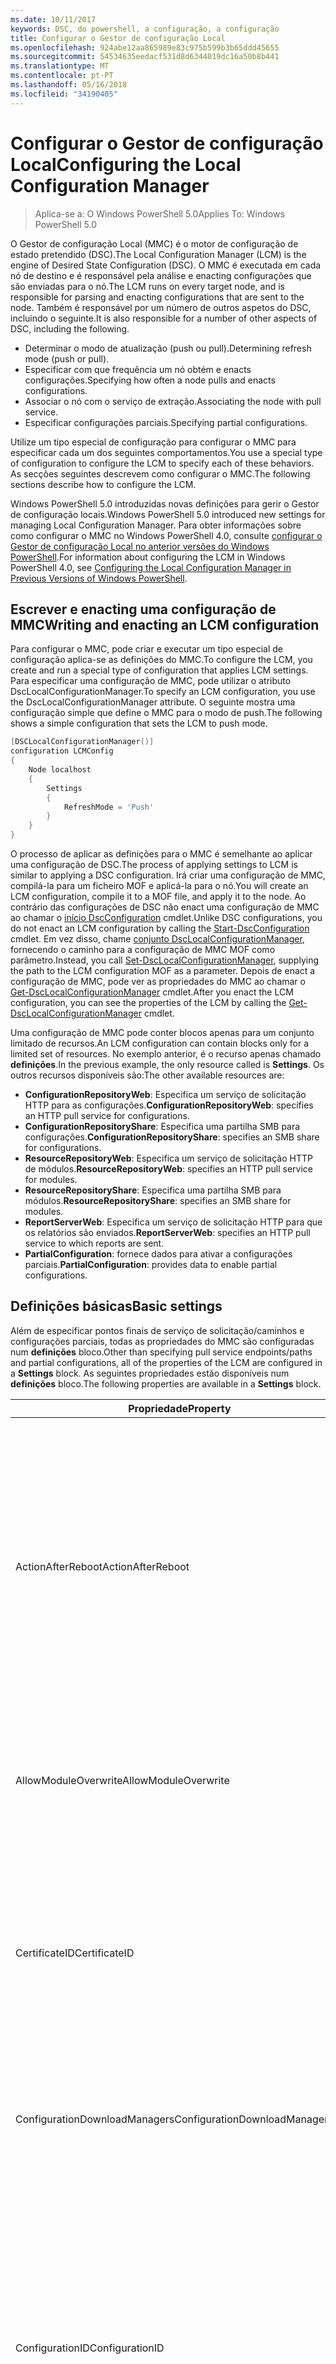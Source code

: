 ```yaml
---
ms.date: 10/11/2017
keywords: DSC, do powershell, a configuração, a configuração
title: Configurar o Gestor de configuração Local
ms.openlocfilehash: 924abe12aa865989e83c975b599b3b65ddd45655
ms.sourcegitcommit: 54534635eedacf531d8d6344019dc16a50b8b441
ms.translationtype: MT
ms.contentlocale: pt-PT
ms.lasthandoff: 05/16/2018
ms.locfileid: "34190405"
---
```

# <a name="configuring-the-local-configuration-manager"></a><span data-ttu-id="8af05-103">Configurar o Gestor de configuração Local</span><span class="sxs-lookup"><span data-stu-id="8af05-103">Configuring the Local Configuration Manager</span></span>

> <span data-ttu-id="8af05-104">Aplica-se a: O Windows PowerShell 5.0</span><span class="sxs-lookup"><span data-stu-id="8af05-104">Applies To: Windows PowerShell 5.0</span></span>

<span data-ttu-id="8af05-105">O Gestor de configuração Local (MMC) é o motor de configuração de estado pretendido (DSC).</span><span class="sxs-lookup"><span data-stu-id="8af05-105">The Local Configuration Manager (LCM) is the engine of Desired State Configuration (DSC).</span></span>
<span data-ttu-id="8af05-106">O MMC é executada em cada nó de destino e é responsável pela análise e enacting configurações que são enviadas para o nó.</span><span class="sxs-lookup"><span data-stu-id="8af05-106">The LCM runs on every target node, and is responsible for parsing and enacting configurations that are sent to the node.</span></span>
<span data-ttu-id="8af05-107">Também é responsável por um número de outros aspetos do DSC, incluindo o seguinte.</span><span class="sxs-lookup"><span data-stu-id="8af05-107">It is also responsible for a number of other aspects of DSC, including the following.</span></span>

- <span data-ttu-id="8af05-108">Determinar o modo de atualização (push ou pull).</span><span class="sxs-lookup"><span data-stu-id="8af05-108">Determining refresh mode (push or pull).</span></span>
- <span data-ttu-id="8af05-109">Especificar com que frequência um nó obtém e enacts configurações.</span><span class="sxs-lookup"><span data-stu-id="8af05-109">Specifying how often a node pulls and enacts configurations.</span></span>
- <span data-ttu-id="8af05-110">Associar o nó com o serviço de extração.</span><span class="sxs-lookup"><span data-stu-id="8af05-110">Associating the node with pull service.</span></span>
- <span data-ttu-id="8af05-111">Especificar configurações parciais.</span><span class="sxs-lookup"><span data-stu-id="8af05-111">Specifying partial configurations.</span></span>

<span data-ttu-id="8af05-112">Utilize um tipo especial de configuração para configurar o MMC para especificar cada um dos seguintes comportamentos.</span><span class="sxs-lookup"><span data-stu-id="8af05-112">You use a special type of configuration to configure the LCM to specify each of these behaviors.</span></span>
<span data-ttu-id="8af05-113">As secções seguintes descrevem como configurar o MMC.</span><span class="sxs-lookup"><span data-stu-id="8af05-113">The following sections describe how to configure the LCM.</span></span>

<span data-ttu-id="8af05-114">Windows PowerShell 5.0 introduzidas novas definições para gerir o Gestor de configuração locais.</span><span class="sxs-lookup"><span data-stu-id="8af05-114">Windows PowerShell 5.0 introduced new settings for managing Local Configuration Manager.</span></span>
<span data-ttu-id="8af05-115">Para obter informações sobre como configurar o MMC no Windows PowerShell 4.0, consulte [configurar o Gestor de configuração Local no anterior versões do Windows PowerShell](metaconfig4.md).</span><span class="sxs-lookup"><span data-stu-id="8af05-115">For information about configuring the LCM in Windows PowerShell 4.0, see [Configuring the Local Configuration Manager in Previous Versions of Windows PowerShell](metaconfig4.md).</span></span>

## <a name="writing-and-enacting-an-lcm-configuration"></a><span data-ttu-id="8af05-116">Escrever e enacting uma configuração de MMC</span><span class="sxs-lookup"><span data-stu-id="8af05-116">Writing and enacting an LCM configuration</span></span>

<span data-ttu-id="8af05-117">Para configurar o MMC, pode criar e executar um tipo especial de configuração aplica-se as definições do MMC.</span><span class="sxs-lookup"><span data-stu-id="8af05-117">To configure the LCM, you create and run a special type of configuration that applies LCM settings.</span></span>
<span data-ttu-id="8af05-118">Para especificar uma configuração de MMC, pode utilizar o atributo DscLocalConfigurationManager.</span><span class="sxs-lookup"><span data-stu-id="8af05-118">To specify an LCM configuration, you use the DscLocalConfigurationManager attribute.</span></span>
<span data-ttu-id="8af05-119">O seguinte mostra uma configuração simple que define o MMC para o modo de push.</span><span class="sxs-lookup"><span data-stu-id="8af05-119">The following shows a simple configuration that sets the LCM to push mode.</span></span>

```powershell
[DSCLocalConfigurationManager()]
configuration LCMConfig
{
    Node localhost
    {
        Settings
        {
            RefreshMode = 'Push'
        }
    }
}
```

<span data-ttu-id="8af05-120">O processo de aplicar as definições para o MMC é semelhante ao aplicar uma configuração de DSC.</span><span class="sxs-lookup"><span data-stu-id="8af05-120">The process of applying settings to LCM is similar to applying a DSC configuration.</span></span>
<span data-ttu-id="8af05-121">Irá criar uma configuração de MMC, compilá-la para um ficheiro MOF e aplicá-la para o nó.</span><span class="sxs-lookup"><span data-stu-id="8af05-121">You will create an LCM configuration, compile it to a MOF file, and apply it to the node.</span></span>
<span data-ttu-id="8af05-122">Ao contrário das configurações de DSC não enact uma configuração de MMC ao chamar o [início DscConfiguration](https://technet.microsoft.com/en-us/library/dn521623.aspx) cmdlet.</span><span class="sxs-lookup"><span data-stu-id="8af05-122">Unlike DSC configurations, you do not enact an LCM configuration by calling the [Start-DscConfiguration](https://technet.microsoft.com/en-us/library/dn521623.aspx) cmdlet.</span></span>
<span data-ttu-id="8af05-123">Em vez disso, chame [conjunto DscLocalConfigurationManager](https://technet.microsoft.com/en-us/library/dn521621.aspx), fornecendo o caminho para a configuração de MMC MOF como parâmetro.</span><span class="sxs-lookup"><span data-stu-id="8af05-123">Instead, you call [Set-DscLocalConfigurationManager](https://technet.microsoft.com/en-us/library/dn521621.aspx), supplying the path to the LCM configuration MOF as a parameter.</span></span>
<span data-ttu-id="8af05-124">Depois de enact a configuração de MMC, pode ver as propriedades do MMC ao chamar o [Get-DscLocalConfigurationManager](https://technet.microsoft.com/en-us/library/dn407378.aspx) cmdlet.</span><span class="sxs-lookup"><span data-stu-id="8af05-124">After you enact the LCM configuration, you can see the properties of the LCM by calling the [Get-DscLocalConfigurationManager](https://technet.microsoft.com/en-us/library/dn407378.aspx) cmdlet.</span></span>

<span data-ttu-id="8af05-125">Uma configuração de MMC pode conter blocos apenas para um conjunto limitado de recursos.</span><span class="sxs-lookup"><span data-stu-id="8af05-125">An LCM configuration can contain blocks only for a limited set of resources.</span></span>
<span data-ttu-id="8af05-126">No exemplo anterior, é o recurso apenas chamado **definições**.</span><span class="sxs-lookup"><span data-stu-id="8af05-126">In the previous example, the only resource called is **Settings**.</span></span>
<span data-ttu-id="8af05-127">Os outros recursos disponíveis são:</span><span class="sxs-lookup"><span data-stu-id="8af05-127">The other available resources are:</span></span>

* <span data-ttu-id="8af05-128">**ConfigurationRepositoryWeb**: Especifica um serviço de solicitação HTTP para as configurações.</span><span class="sxs-lookup"><span data-stu-id="8af05-128">**ConfigurationRepositoryWeb**: specifies an HTTP pull service for configurations.</span></span>
* <span data-ttu-id="8af05-129">**ConfigurationRepositoryShare**: Especifica uma partilha SMB para configurações.</span><span class="sxs-lookup"><span data-stu-id="8af05-129">**ConfigurationRepositoryShare**: specifies an SMB share for configurations.</span></span>
* <span data-ttu-id="8af05-130">**ResourceRepositoryWeb**: Especifica um serviço de solicitação HTTP de módulos.</span><span class="sxs-lookup"><span data-stu-id="8af05-130">**ResourceRepositoryWeb**: specifies an HTTP pull service for modules.</span></span>
* <span data-ttu-id="8af05-131">**ResourceRepositoryShare**: Especifica uma partilha SMB para módulos.</span><span class="sxs-lookup"><span data-stu-id="8af05-131">**ResourceRepositoryShare**: specifies an SMB share for modules.</span></span>
* <span data-ttu-id="8af05-132">**ReportServerWeb**: Especifica um serviço de solicitação HTTP para que os relatórios são enviados.</span><span class="sxs-lookup"><span data-stu-id="8af05-132">**ReportServerWeb**: specifies an HTTP pull service to which reports are sent.</span></span>
* <span data-ttu-id="8af05-133">**PartialConfiguration**: fornece dados para ativar a configurações parciais.</span><span class="sxs-lookup"><span data-stu-id="8af05-133">**PartialConfiguration**: provides data to enable partial configurations.</span></span>

## <a name="basic-settings"></a><span data-ttu-id="8af05-134">Definições básicas</span><span class="sxs-lookup"><span data-stu-id="8af05-134">Basic settings</span></span>

<span data-ttu-id="8af05-135">Além de especificar pontos finais de serviço de solicitação/caminhos e configurações parciais, todas as propriedades do MMC são configuradas num **definições** bloco.</span><span class="sxs-lookup"><span data-stu-id="8af05-135">Other than specifying pull service endpoints/paths and partial configurations, all of the properties of the LCM are configured in a **Settings** block.</span></span>
<span data-ttu-id="8af05-136">As seguintes propriedades estão disponíveis num **definições** bloco.</span><span class="sxs-lookup"><span data-stu-id="8af05-136">The following properties are available in a **Settings** block.</span></span>

|  <span data-ttu-id="8af05-137">Propriedade</span><span class="sxs-lookup"><span data-stu-id="8af05-137">Property</span></span>  |  <span data-ttu-id="8af05-138">Tipo</span><span class="sxs-lookup"><span data-stu-id="8af05-138">Type</span></span>  |  <span data-ttu-id="8af05-139">Descrição</span><span class="sxs-lookup"><span data-stu-id="8af05-139">Description</span></span>   |
|----------- |------- |--------------- |
| <span data-ttu-id="8af05-140">ActionAfterReboot</span><span class="sxs-lookup"><span data-stu-id="8af05-140">ActionAfterReboot</span></span>| <span data-ttu-id="8af05-141">cadeia</span><span class="sxs-lookup"><span data-stu-id="8af05-141">string</span></span>| <span data-ttu-id="8af05-142">Especifica o que acontece após um reinício durante a aplicação de uma configuração.</span><span class="sxs-lookup"><span data-stu-id="8af05-142">Specifies what happens after a reboot during the application of a configuration.</span></span> <span data-ttu-id="8af05-143">Os valores possíveis são __"ContinueConfiguration"__ e __"StopConfiguration"__.</span><span class="sxs-lookup"><span data-stu-id="8af05-143">The possible values are __"ContinueConfiguration"__ and __"StopConfiguration"__.</span></span> <ul><li> <span data-ttu-id="8af05-144">__ContinueConfiguration__: continuar a aplicar a configuração atual após o reinício do computador.</span><span class="sxs-lookup"><span data-stu-id="8af05-144">__ContinueConfiguration__: Continue applying the current configuration after machine reboot.</span></span> <span data-ttu-id="8af05-145">Este é o valor predefinido</span><span class="sxs-lookup"><span data-stu-id="8af05-145">This is the default value</span></span></li><li><span data-ttu-id="8af05-146">__StopConfiguration__: parar a configuração atual após o reinício do computador.</span><span class="sxs-lookup"><span data-stu-id="8af05-146">__StopConfiguration__: Stop the current configuration after machine reboot.</span></span></li></ul>|
| <span data-ttu-id="8af05-147">AllowModuleOverwrite</span><span class="sxs-lookup"><span data-stu-id="8af05-147">AllowModuleOverwrite</span></span>| <span data-ttu-id="8af05-148">bool</span><span class="sxs-lookup"><span data-stu-id="8af05-148">bool</span></span>| <span data-ttu-id="8af05-149">__$TRUE__ se as novas configurações transferidas a partir do serviço de extração estão autorizadas a substituir as antigas no nó de destino.</span><span class="sxs-lookup"><span data-stu-id="8af05-149">__$TRUE__ if new configurations downloaded from the pull service are allowed to overwrite the old ones on the target node.</span></span> <span data-ttu-id="8af05-150">Caso contrário, $FALSE.</span><span class="sxs-lookup"><span data-stu-id="8af05-150">Otherwise, $FALSE.</span></span>|
| <span data-ttu-id="8af05-151">CertificateID</span><span class="sxs-lookup"><span data-stu-id="8af05-151">CertificateID</span></span>| <span data-ttu-id="8af05-152">cadeia</span><span class="sxs-lookup"><span data-stu-id="8af05-152">string</span></span>| <span data-ttu-id="8af05-153">O thumbprint de um certificado utilizado para proteger as credenciais transmitidas numa configuração.</span><span class="sxs-lookup"><span data-stu-id="8af05-153">The thumbprint of a certificate used to secure credentials passed in a configuration.</span></span> <span data-ttu-id="8af05-154">Para obter mais informações consulte [pretende proteger credenciais na configuração de estado pretendido do Windows PowerShell](http://blogs.msdn.com/b/powershell/archive/2014/01/31/want-to-secure-credentials-in-windows-powershell-desired-state-configuration.aspx)?.</span><span class="sxs-lookup"><span data-stu-id="8af05-154">For more information see [Want to secure credentials in Windows PowerShell Desired State Configuration](http://blogs.msdn.com/b/powershell/archive/2014/01/31/want-to-secure-credentials-in-windows-powershell-desired-state-configuration.aspx)?.</span></span> <br> <span data-ttu-id="8af05-155">__Nota:__ é gerida automaticamente se utilizar o serviço de solicitação do Automation DSC do Azure.</span><span class="sxs-lookup"><span data-stu-id="8af05-155">__Note:__ this is managed automatically if using Azure Automation DSC pull service.</span></span>|
| <span data-ttu-id="8af05-156">ConfigurationDownloadManagers</span><span class="sxs-lookup"><span data-stu-id="8af05-156">ConfigurationDownloadManagers</span></span>| <span data-ttu-id="8af05-157">CimInstance []</span><span class="sxs-lookup"><span data-stu-id="8af05-157">CimInstance[]</span></span>| <span data-ttu-id="8af05-158">Obsoleto.</span><span class="sxs-lookup"><span data-stu-id="8af05-158">Obsolete.</span></span> <span data-ttu-id="8af05-159">Utilize __ConfigurationRepositoryWeb__ e __ConfigurationRepositoryShare__ pontos finais de serviço de blocos para definir a solicitação de configuração.</span><span class="sxs-lookup"><span data-stu-id="8af05-159">Use __ConfigurationRepositoryWeb__ and __ConfigurationRepositoryShare__ blocks to define configuration pull service endpoints.</span></span>|
| <span data-ttu-id="8af05-160">ConfigurationID</span><span class="sxs-lookup"><span data-stu-id="8af05-160">ConfigurationID</span></span>| <span data-ttu-id="8af05-161">cadeia</span><span class="sxs-lookup"><span data-stu-id="8af05-161">string</span></span>| <span data-ttu-id="8af05-162">Para efeitos de compatibilidade com mais antiga solicitação serviço versões.</span><span class="sxs-lookup"><span data-stu-id="8af05-162">For backwards compatibility with older pull service versions.</span></span> <span data-ttu-id="8af05-163">Um GUID que identifica o ficheiro de configuração a obter a partir de um serviço de extração.</span><span class="sxs-lookup"><span data-stu-id="8af05-163">A GUID that identifies the configuration file to get from a pull service.</span></span> <span data-ttu-id="8af05-164">O nó irá solicitar configurações do serviço de solicitação, se o nome da configuração MOF denominado ConfigurationID.mof.</span><span class="sxs-lookup"><span data-stu-id="8af05-164">The node will pull configurations on the pull service if the name of the configuration MOF is named ConfigurationID.mof.</span></span><br> <span data-ttu-id="8af05-165">__Nota:__ se definir esta propriedade, registar o nó de um serviço de solicitação utilizando __RegistrationKey__ não funciona.</span><span class="sxs-lookup"><span data-stu-id="8af05-165">__Note:__ If you set this property, registering the node with a pull service by using __RegistrationKey__ does not work.</span></span> <span data-ttu-id="8af05-166">Para obter mais informações, consulte [configurar um cliente de extração com nomes de configuração](pullClientConfigNames.md).</span><span class="sxs-lookup"><span data-stu-id="8af05-166">For more information, see [Setting up a pull client with configuration names](pullClientConfigNames.md).</span></span>|
| <span data-ttu-id="8af05-167">ConfigurationMode</span><span class="sxs-lookup"><span data-stu-id="8af05-167">ConfigurationMode</span></span>| <span data-ttu-id="8af05-168">cadeia</span><span class="sxs-lookup"><span data-stu-id="8af05-168">string</span></span> | <span data-ttu-id="8af05-169">Especifica a forma como o MMC, na verdade, aplica-se a configuração para os nós de destino.</span><span class="sxs-lookup"><span data-stu-id="8af05-169">Specifies how the LCM actually applies the configuration to the target nodes.</span></span> <span data-ttu-id="8af05-170">Os valores possíveis são __"ApplyOnly"__,__"ApplyAndMonitor"__, e __"ApplyAndAutoCorrect"__.</span><span class="sxs-lookup"><span data-stu-id="8af05-170">Possible values are __"ApplyOnly"__,__"ApplyAndMonitor"__, and __"ApplyAndAutoCorrect"__.</span></span> <ul><li><span data-ttu-id="8af05-171">__ApplyOnly__: aplica-se a configuração de DSC e faz nada adicional a menos que é feito o Push de uma nova configuração para o nó de destino ou quando uma nova configuração é retirada de um serviço.</span><span class="sxs-lookup"><span data-stu-id="8af05-171">__ApplyOnly__: DSC applies the configuration and does nothing further unless a new configuration is pushed to the target node or when a new configuration is pulled from a service.</span></span> <span data-ttu-id="8af05-172">Após a aplicação inicial de uma nova configuração, DSC não verificar que se desviam de um estado anteriormente configurado.</span><span class="sxs-lookup"><span data-stu-id="8af05-172">After initial application of a new configuration, DSC does not check for drift from a previously configured state.</span></span> <span data-ttu-id="8af05-173">Tenha em atenção que o DSC tentará aplicar a configuração até ter êxito antes de __ApplyOnly__ entra em vigor.</span><span class="sxs-lookup"><span data-stu-id="8af05-173">Note that DSC will attempt to apply the configuration until it is successful before __ApplyOnly__ takes effect.</span></span> </li><li> <span data-ttu-id="8af05-174">__ApplyAndMonitor__: Este é o valor predefinido.</span><span class="sxs-lookup"><span data-stu-id="8af05-174">__ApplyAndMonitor__: This is the default value.</span></span> <span data-ttu-id="8af05-175">O MMC aplica-se as configurações de novo.</span><span class="sxs-lookup"><span data-stu-id="8af05-175">The LCM applies any new configurations.</span></span> <span data-ttu-id="8af05-176">Após a aplicação inicial de uma nova configuração, se o nó de destino drifts do estado pretendido, DSC relatórios discrepância nos registos.</span><span class="sxs-lookup"><span data-stu-id="8af05-176">After initial application of a new configuration, if the target node drifts from the desired state, DSC reports the discrepancy in logs.</span></span> <span data-ttu-id="8af05-177">Tenha em atenção que o DSC tentará aplicar a configuração até ter êxito antes de __ApplyAndMonitor__ entra em vigor.</span><span class="sxs-lookup"><span data-stu-id="8af05-177">Note that DSC will attempt to apply the configuration until it is successful before __ApplyAndMonitor__ takes effect.</span></span></li><li><span data-ttu-id="8af05-178">__ApplyAndAutoCorrect__: DSC aplica-se as configurações de novo.</span><span class="sxs-lookup"><span data-stu-id="8af05-178">__ApplyAndAutoCorrect__: DSC applies any new configurations.</span></span> <span data-ttu-id="8af05-179">Após a aplicação inicial de uma nova configuração, se o nó de destino drifts do estado pretendido, DSC relatórios discrepância nos registos e, em seguida, volte aplica-se a configuração atual.</span><span class="sxs-lookup"><span data-stu-id="8af05-179">After initial application of a new configuration, if the target node drifts from the desired state, DSC reports the discrepancy in logs, and then re-applies the current configuration.</span></span></li></ul>|
| <span data-ttu-id="8af05-180">ConfigurationModeFrequencyMins</span><span class="sxs-lookup"><span data-stu-id="8af05-180">ConfigurationModeFrequencyMins</span></span>| <span data-ttu-id="8af05-181">UInt32</span><span class="sxs-lookup"><span data-stu-id="8af05-181">UInt32</span></span>| <span data-ttu-id="8af05-182">Frequência, em minutos, a configuração atual é marcada e aplicada.</span><span class="sxs-lookup"><span data-stu-id="8af05-182">How often, in minutes, the current configuration is checked and applied.</span></span> <span data-ttu-id="8af05-183">Esta propriedade é ignorada se a propriedade ConfigurationMode estiver definida como ApplyOnly.</span><span class="sxs-lookup"><span data-stu-id="8af05-183">This property is ignored if the ConfigurationMode property is set to ApplyOnly.</span></span> <span data-ttu-id="8af05-184">O valor predefinido é 15.</span><span class="sxs-lookup"><span data-stu-id="8af05-184">The default value is 15.</span></span>|
| <span data-ttu-id="8af05-185">DebugMode</span><span class="sxs-lookup"><span data-stu-id="8af05-185">DebugMode</span></span>| <span data-ttu-id="8af05-186">cadeia</span><span class="sxs-lookup"><span data-stu-id="8af05-186">string</span></span>| <span data-ttu-id="8af05-187">Os valores possíveis são __nenhum__, __ForceModuleImport__, e __todos os__.</span><span class="sxs-lookup"><span data-stu-id="8af05-187">Possible values are __None__, __ForceModuleImport__, and __All__.</span></span> <ul><li><span data-ttu-id="8af05-188">Definido como __nenhum__ a utilização de recursos em cache.</span><span class="sxs-lookup"><span data-stu-id="8af05-188">Set to __None__ to use cached resources.</span></span> <span data-ttu-id="8af05-189">Esta é a predefinição e deve ser utilizada em cenários de produção.</span><span class="sxs-lookup"><span data-stu-id="8af05-189">This is the default and should be used in production scenarios.</span></span></li><li><span data-ttu-id="8af05-190">A definição para __ForceModuleImport__, faz com que o MMC para recarregar quaisquer módulos de recursos de DSC, mesmo que tenham sido previamente carregadas e colocadas em cache.</span><span class="sxs-lookup"><span data-stu-id="8af05-190">Setting to __ForceModuleImport__, causes the LCM to reload any DSC resource modules, even if they have been previously loaded and cached.</span></span> <span data-ttu-id="8af05-191">Este problema afeta o desempenho das operações de DSC como cada módulo é recarregado em utilização.</span><span class="sxs-lookup"><span data-stu-id="8af05-191">This impacts the performance of DSC operations as each module is reloaded on use.</span></span> <span data-ttu-id="8af05-192">Normalmente, utilizaria este valor durante a depuração de um recurso</span><span class="sxs-lookup"><span data-stu-id="8af05-192">Typically you would use this value while debugging a resource</span></span></li><li><span data-ttu-id="8af05-193">Nesta versão, __todos os__ é a mesma __ForceModuleImport__</span><span class="sxs-lookup"><span data-stu-id="8af05-193">In this release, __All__ is same as __ForceModuleImport__</span></span></li></ul> |
| <span data-ttu-id="8af05-194">RebootNodeIfNeeded</span><span class="sxs-lookup"><span data-stu-id="8af05-194">RebootNodeIfNeeded</span></span>| <span data-ttu-id="8af05-195">bool</span><span class="sxs-lookup"><span data-stu-id="8af05-195">bool</span></span>| <span data-ttu-id="8af05-196">Defina esta opção para __$true__ para reiniciar automaticamente o nó após a uma configuração que necessita de reiniciar o computador é aplicado.</span><span class="sxs-lookup"><span data-stu-id="8af05-196">Set this to __$true__ to automatically reboot the node after a configuration that requires reboot is applied.</span></span> <span data-ttu-id="8af05-197">Caso contrário, terá de reiniciar o nó para qualquer configuração que obriga manualmente.</span><span class="sxs-lookup"><span data-stu-id="8af05-197">Otherwise, you will have to manually reboot the node for any configuration that requires it.</span></span> <span data-ttu-id="8af05-198">O valor predefinido é __$false__.</span><span class="sxs-lookup"><span data-stu-id="8af05-198">The default value is __$false__.</span></span> <span data-ttu-id="8af05-199">Para utilizar esta definição quando uma condição de reinício é enacted por algo diferente de DSC (por exemplo, o Windows Installer), combinar esta definição com a [xPendingReboot](https://github.com/powershell/xpendingreboot) módulo.</span><span class="sxs-lookup"><span data-stu-id="8af05-199">To use this setting when a reboot condition is enacted by something other than DSC (such as Windows Installer), combine this setting with the [xPendingReboot](https://github.com/powershell/xpendingreboot) module.</span></span>|
| <span data-ttu-id="8af05-200">RefreshMode</span><span class="sxs-lookup"><span data-stu-id="8af05-200">RefreshMode</span></span>| <span data-ttu-id="8af05-201">cadeia</span><span class="sxs-lookup"><span data-stu-id="8af05-201">string</span></span>| <span data-ttu-id="8af05-202">Especifica a forma como o MMC obtém configurações.</span><span class="sxs-lookup"><span data-stu-id="8af05-202">Specifies how the LCM gets configurations.</span></span> <span data-ttu-id="8af05-203">Os valores possíveis são __"Desativado"__, __"Push"__, e __"Solicitar"__.</span><span class="sxs-lookup"><span data-stu-id="8af05-203">The possible values are __"Disabled"__, __"Push"__, and __"Pull"__.</span></span> <ul><li><span data-ttu-id="8af05-204">__Desativado__: configurações de DSC estão desativadas para este nó.</span><span class="sxs-lookup"><span data-stu-id="8af05-204">__Disabled__: DSC configurations are disabled for this node.</span></span></li><li> <span data-ttu-id="8af05-205">__Push__: configurações são iniciadas ao chamar o [início DscConfiguration](https://technet.microsoft.com/en-us/library/dn521623.aspx) cmdlet.</span><span class="sxs-lookup"><span data-stu-id="8af05-205">__Push__: Configurations are initiated by calling the [Start-DscConfiguration](https://technet.microsoft.com/en-us/library/dn521623.aspx) cmdlet.</span></span> <span data-ttu-id="8af05-206">A configuração é imediatamente aplicada ao nó.</span><span class="sxs-lookup"><span data-stu-id="8af05-206">The configuration is applied immediately to the node.</span></span> <span data-ttu-id="8af05-207">Este é o valor predefinido.</span><span class="sxs-lookup"><span data-stu-id="8af05-207">This is the default value.</span></span></li><li><span data-ttu-id="8af05-208">__Solicitação:__ o nó estiver configurado para verificar regularmente para configurações de um serviço de extração ou caminho SMB.</span><span class="sxs-lookup"><span data-stu-id="8af05-208">__Pull:__ The node is configured to regularly check for configurations from a pull service or SMB path.</span></span> <span data-ttu-id="8af05-209">Se esta propriedade estiver definida como __solicitar__, tem de especificar um HTTP (serviço) ou o caminho SMB (partilha) num __ConfigurationRepositoryWeb__ ou __ConfigurationRepositoryShare__ bloco.</span><span class="sxs-lookup"><span data-stu-id="8af05-209">If this property is set to __Pull__, you must specify an HTTP (service) or SMB (share) path in a __ConfigurationRepositoryWeb__ or __ConfigurationRepositoryShare__ block.</span></span></li></ul>|
| <span data-ttu-id="8af05-210">RefreshFrequencyMins</span><span class="sxs-lookup"><span data-stu-id="8af05-210">RefreshFrequencyMins</span></span>| <span data-ttu-id="8af05-211">UInt32</span><span class="sxs-lookup"><span data-stu-id="8af05-211">Uint32</span></span>| <span data-ttu-id="8af05-212">O intervalo de tempo, em minutos, no qual o MMC verifica um serviço de extração para obter configurações atualizadas.</span><span class="sxs-lookup"><span data-stu-id="8af05-212">The time interval, in minutes, at which the LCM checks a pull service to get updated configurations.</span></span> <span data-ttu-id="8af05-213">Este valor é ignorado se a MMC não está configurado no modo de extração.</span><span class="sxs-lookup"><span data-stu-id="8af05-213">This value is ignored if the LCM is not configured in pull mode.</span></span> <span data-ttu-id="8af05-214">O valor predefinido é 30.</span><span class="sxs-lookup"><span data-stu-id="8af05-214">The default value is 30.</span></span>|
| <span data-ttu-id="8af05-215">ReportManagers</span><span class="sxs-lookup"><span data-stu-id="8af05-215">ReportManagers</span></span>| <span data-ttu-id="8af05-216">CimInstance []</span><span class="sxs-lookup"><span data-stu-id="8af05-216">CimInstance[]</span></span>| <span data-ttu-id="8af05-217">Obsoleto.</span><span class="sxs-lookup"><span data-stu-id="8af05-217">Obsolete.</span></span> <span data-ttu-id="8af05-218">Utilize __ReportServerWeb__ blocos para definir um ponto final para enviar dados de relatórios para um serviço de extração.</span><span class="sxs-lookup"><span data-stu-id="8af05-218">Use __ReportServerWeb__ blocks to define an endpoint to send reporting data to a pull service.</span></span>|
| <span data-ttu-id="8af05-219">ResourceModuleManagers</span><span class="sxs-lookup"><span data-stu-id="8af05-219">ResourceModuleManagers</span></span>| <span data-ttu-id="8af05-220">CimInstance []</span><span class="sxs-lookup"><span data-stu-id="8af05-220">CimInstance[]</span></span>| <span data-ttu-id="8af05-221">Obsoleto.</span><span class="sxs-lookup"><span data-stu-id="8af05-221">Obsolete.</span></span> <span data-ttu-id="8af05-222">Utilize __ResourceRepositoryWeb__ e __ResourceRepositoryShare__ blocos para definir a solicitação de serviço pontos finais de HTTP ou caminhos SMB, respetivamente.</span><span class="sxs-lookup"><span data-stu-id="8af05-222">Use __ResourceRepositoryWeb__ and __ResourceRepositoryShare__ blocks to define pull service HTTP endpoints or SMB paths, respectively.</span></span>|
| <span data-ttu-id="8af05-223">PartialConfigurations</span><span class="sxs-lookup"><span data-stu-id="8af05-223">PartialConfigurations</span></span>| <span data-ttu-id="8af05-224">CimInstance</span><span class="sxs-lookup"><span data-stu-id="8af05-224">CimInstance</span></span>| <span data-ttu-id="8af05-225">Não implementado.</span><span class="sxs-lookup"><span data-stu-id="8af05-225">Not implemented.</span></span> <span data-ttu-id="8af05-226">Não utilizar.</span><span class="sxs-lookup"><span data-stu-id="8af05-226">Do not use.</span></span>|
| <span data-ttu-id="8af05-227">StatusRetentionTimeInDays</span><span class="sxs-lookup"><span data-stu-id="8af05-227">StatusRetentionTimeInDays</span></span> | <span data-ttu-id="8af05-228">UInt32</span><span class="sxs-lookup"><span data-stu-id="8af05-228">UInt32</span></span>| <span data-ttu-id="8af05-229">O número de dias que o MMC mantém o estado da configuração atual.</span><span class="sxs-lookup"><span data-stu-id="8af05-229">The number of days the LCM keeps the status of the current configuration.</span></span>|

## <a name="pull-service"></a><span data-ttu-id="8af05-230">Serviço de solicitação</span><span class="sxs-lookup"><span data-stu-id="8af05-230">Pull service</span></span>

<span data-ttu-id="8af05-231">Configuração de MMC suporta definir os seguintes tipos de pontos finais do serviço de extração:</span><span class="sxs-lookup"><span data-stu-id="8af05-231">LCM configuration supports defining the following types of pull service endpoints:</span></span>

- <span data-ttu-id="8af05-232">**Servidor de configuração**: um repositório para configurações de DSC.</span><span class="sxs-lookup"><span data-stu-id="8af05-232">**Configuration server**: A repository for DSC configurations.</span></span> <span data-ttu-id="8af05-233">Definir os servidores de configuração utilizando **ConfigurationRepositoryWeb** (para servidores baseada na web) e **ConfigurationRepositoryShare** (para servidores com base em SMB) blocos.</span><span class="sxs-lookup"><span data-stu-id="8af05-233">Define configuration servers by using **ConfigurationRepositoryWeb** (for web-based servers) and **ConfigurationRepositoryShare** (for SMB-based servers) blocks.</span></span>
- <span data-ttu-id="8af05-234">**Servidor de recurso**: um repositório para recursos de DSC, empacotadas como módulos do PowerShell.</span><span class="sxs-lookup"><span data-stu-id="8af05-234">**Resource server**: A repository for DSC resources, packaged as PowerShell modules.</span></span> <span data-ttu-id="8af05-235">Definir os servidores de recursos utilizando **ResourceRepositoryWeb** (para servidores baseada na web) e **ResourceRepositoryShare** (para servidores com base em SMB) blocos.</span><span class="sxs-lookup"><span data-stu-id="8af05-235">Define resource servers by using **ResourceRepositoryWeb** (for web-based servers) and **ResourceRepositoryShare** (for SMB-based servers) blocks.</span></span>
- <span data-ttu-id="8af05-236">**Servidor de relatórios**: um serviço que DSC envia dados de relatório.</span><span class="sxs-lookup"><span data-stu-id="8af05-236">**Report server**: A service that DSC sends report data to.</span></span> <span data-ttu-id="8af05-237">Definir os servidores de relatório utilizando **ReportServerWeb** blocos.</span><span class="sxs-lookup"><span data-stu-id="8af05-237">Define report servers by using **ReportServerWeb** blocks.</span></span> <span data-ttu-id="8af05-238">Um servidor de relatórios tem de ser um serviço web.</span><span class="sxs-lookup"><span data-stu-id="8af05-238">A report server must be a web service.</span></span>

<span data-ttu-id="8af05-239">Para obter mais detalhes sobre o serviço de solicitação, veja [serviço de solicitação de configuração de estado pretendido](pullServer.md).</span><span class="sxs-lookup"><span data-stu-id="8af05-239">For more details on pull service see, [Desired State Configuration Pull Service](pullServer.md).</span></span>

## <a name="configuration-server-blocks"></a><span data-ttu-id="8af05-240">Blocos de servidor de configuração</span><span class="sxs-lookup"><span data-stu-id="8af05-240">Configuration server blocks</span></span>

<span data-ttu-id="8af05-241">Para definir um servidor de configuração baseada na web, cria um **ConfigurationRepositoryWeb** bloco.</span><span class="sxs-lookup"><span data-stu-id="8af05-241">To define a web-based configuration server, you create a **ConfigurationRepositoryWeb** block.</span></span>
<span data-ttu-id="8af05-242">A **ConfigurationRepositoryWeb** define as propriedades seguintes.</span><span class="sxs-lookup"><span data-stu-id="8af05-242">A **ConfigurationRepositoryWeb** defines the following properties.</span></span>

|<span data-ttu-id="8af05-243">Propriedade</span><span class="sxs-lookup"><span data-stu-id="8af05-243">Property</span></span>|<span data-ttu-id="8af05-244">Tipo</span><span class="sxs-lookup"><span data-stu-id="8af05-244">Type</span></span>|<span data-ttu-id="8af05-245">Descrição</span><span class="sxs-lookup"><span data-stu-id="8af05-245">Description</span></span>|
|---|---|---|
|<span data-ttu-id="8af05-246">AllowUnsecureConnection</span><span class="sxs-lookup"><span data-stu-id="8af05-246">AllowUnsecureConnection</span></span>|<span data-ttu-id="8af05-247">bool</span><span class="sxs-lookup"><span data-stu-id="8af05-247">bool</span></span>|<span data-ttu-id="8af05-248">Definido como **$TRUE** para permitir ligações a partir do nó para o servidor sem autenticação.</span><span class="sxs-lookup"><span data-stu-id="8af05-248">Set to **$TRUE** to allow connections from the node to the server without authentication.</span></span> <span data-ttu-id="8af05-249">Definido como **$FALSE** para exigir a autenticação.</span><span class="sxs-lookup"><span data-stu-id="8af05-249">Set to **$FALSE** to require authentication.</span></span>|
|<span data-ttu-id="8af05-250">CertificateID</span><span class="sxs-lookup"><span data-stu-id="8af05-250">CertificateID</span></span>|<span data-ttu-id="8af05-251">cadeia</span><span class="sxs-lookup"><span data-stu-id="8af05-251">string</span></span>|<span data-ttu-id="8af05-252">O thumbprint de um certificado utilizado para autenticar para o servidor.</span><span class="sxs-lookup"><span data-stu-id="8af05-252">The thumbprint of a certificate used to authenticate to the server.</span></span>|
|<span data-ttu-id="8af05-253">ConfigurationNames</span><span class="sxs-lookup"><span data-stu-id="8af05-253">ConfigurationNames</span></span>|<span data-ttu-id="8af05-254">String]</span><span class="sxs-lookup"><span data-stu-id="8af05-254">String[]</span></span>|<span data-ttu-id="8af05-255">Uma matriz de nomes de configurações para ser solicitados pelo nó de destino.</span><span class="sxs-lookup"><span data-stu-id="8af05-255">An array of names of configurations to be pulled by the target node.</span></span> <span data-ttu-id="8af05-256">Estas são utilizadas apenas se o nó está registado com o serviço de solicitação utilizando um **RegistrationKey**.</span><span class="sxs-lookup"><span data-stu-id="8af05-256">These are used only if the node is registered with the pull service by using a **RegistrationKey**.</span></span> <span data-ttu-id="8af05-257">Para obter mais informações, consulte [configurar um cliente de extração com nomes de configuração](pullClientConfigNames.md).</span><span class="sxs-lookup"><span data-stu-id="8af05-257">For more information, see [Setting up a pull client with configuration names](pullClientConfigNames.md).</span></span>|
|<span data-ttu-id="8af05-258">RegistrationKey</span><span class="sxs-lookup"><span data-stu-id="8af05-258">RegistrationKey</span></span>|<span data-ttu-id="8af05-259">cadeia</span><span class="sxs-lookup"><span data-stu-id="8af05-259">string</span></span>|<span data-ttu-id="8af05-260">Um GUID que regista o nó com o serviço de extração.</span><span class="sxs-lookup"><span data-stu-id="8af05-260">A GUID that registers the node with the pull service.</span></span> <span data-ttu-id="8af05-261">Para obter mais informações, consulte [configurar um cliente de extração com nomes de configuração](pullClientConfigNames.md).</span><span class="sxs-lookup"><span data-stu-id="8af05-261">For more information, see [Setting up a pull client with configuration names](pullClientConfigNames.md).</span></span>|
|<span data-ttu-id="8af05-262">ServerURL</span><span class="sxs-lookup"><span data-stu-id="8af05-262">ServerURL</span></span>|<span data-ttu-id="8af05-263">cadeia</span><span class="sxs-lookup"><span data-stu-id="8af05-263">string</span></span>|<span data-ttu-id="8af05-264">O URL do serviço de configuração.</span><span class="sxs-lookup"><span data-stu-id="8af05-264">The URL of the configuration service.</span></span>|

<span data-ttu-id="8af05-265">Um script de exemplo para simplificar a configurar o valor de ConfigurationRepositoryWeb para nós no local está disponível - consulte [metaconfigurations gerar DSC](https://docs.microsoft.com/en-us/azure/automation/automation-dsc-onboarding#generating-dsc-metaconfigurations)</span><span class="sxs-lookup"><span data-stu-id="8af05-265">An example script to simplify configuring the ConfigurationRepositoryWeb value for on-premises nodes is available - see [Generating DSC metaconfigurations](https://docs.microsoft.com/en-us/azure/automation/automation-dsc-onboarding#generating-dsc-metaconfigurations)</span></span>

<span data-ttu-id="8af05-266">Para definir um servidor de configuração com base em SMB, crie um **ConfigurationRepositoryShare** bloco.</span><span class="sxs-lookup"><span data-stu-id="8af05-266">To define an SMB-based configuration server, you create a **ConfigurationRepositoryShare** block.</span></span>
<span data-ttu-id="8af05-267">A **ConfigurationRepositoryShare** define as propriedades seguintes.</span><span class="sxs-lookup"><span data-stu-id="8af05-267">A **ConfigurationRepositoryShare** defines the following properties.</span></span>

|<span data-ttu-id="8af05-268">Propriedade</span><span class="sxs-lookup"><span data-stu-id="8af05-268">Property</span></span>|<span data-ttu-id="8af05-269">Tipo</span><span class="sxs-lookup"><span data-stu-id="8af05-269">Type</span></span>|<span data-ttu-id="8af05-270">Descrição</span><span class="sxs-lookup"><span data-stu-id="8af05-270">Description</span></span>|
|---|---|---|
|<span data-ttu-id="8af05-271">credencial</span><span class="sxs-lookup"><span data-stu-id="8af05-271">Credential</span></span>|<span data-ttu-id="8af05-272">MSFT_Credential</span><span class="sxs-lookup"><span data-stu-id="8af05-272">MSFT_Credential</span></span>|<span data-ttu-id="8af05-273">A credencial utilizada para autenticar para a partilha SMB.</span><span class="sxs-lookup"><span data-stu-id="8af05-273">The credential used to authenticate to the SMB share.</span></span>|
|<span data-ttu-id="8af05-274">SourcePath</span><span class="sxs-lookup"><span data-stu-id="8af05-274">SourcePath</span></span>|<span data-ttu-id="8af05-275">cadeia</span><span class="sxs-lookup"><span data-stu-id="8af05-275">string</span></span>|<span data-ttu-id="8af05-276">O caminho da partilha do SMB.</span><span class="sxs-lookup"><span data-stu-id="8af05-276">The path of the SMB share.</span></span>|

## <a name="resource-server-blocks"></a><span data-ttu-id="8af05-277">Blocos de recursos de servidor</span><span class="sxs-lookup"><span data-stu-id="8af05-277">Resource server blocks</span></span>

<span data-ttu-id="8af05-278">Para definir um servidor de recursos baseados na web, cria um **ResourceRepositoryWeb** bloco.</span><span class="sxs-lookup"><span data-stu-id="8af05-278">To define a web-based resource server, you create a **ResourceRepositoryWeb** block.</span></span>
<span data-ttu-id="8af05-279">A **ResourceRepositoryWeb** define as propriedades seguintes.</span><span class="sxs-lookup"><span data-stu-id="8af05-279">A **ResourceRepositoryWeb** defines the following properties.</span></span>

|<span data-ttu-id="8af05-280">Propriedade</span><span class="sxs-lookup"><span data-stu-id="8af05-280">Property</span></span>|<span data-ttu-id="8af05-281">Tipo</span><span class="sxs-lookup"><span data-stu-id="8af05-281">Type</span></span>|<span data-ttu-id="8af05-282">Descrição</span><span class="sxs-lookup"><span data-stu-id="8af05-282">Description</span></span>|
|---|---|---|
|<span data-ttu-id="8af05-283">AllowUnsecureConnection</span><span class="sxs-lookup"><span data-stu-id="8af05-283">AllowUnsecureConnection</span></span>|<span data-ttu-id="8af05-284">bool</span><span class="sxs-lookup"><span data-stu-id="8af05-284">bool</span></span>|<span data-ttu-id="8af05-285">Definido como **$TRUE** para permitir ligações a partir do nó para o servidor sem autenticação.</span><span class="sxs-lookup"><span data-stu-id="8af05-285">Set to **$TRUE** to allow connections from the node to the server without authentication.</span></span> <span data-ttu-id="8af05-286">Definido como **$FALSE** para exigir a autenticação.</span><span class="sxs-lookup"><span data-stu-id="8af05-286">Set to **$FALSE** to require authentication.</span></span>|
|<span data-ttu-id="8af05-287">CertificateID</span><span class="sxs-lookup"><span data-stu-id="8af05-287">CertificateID</span></span>|<span data-ttu-id="8af05-288">cadeia</span><span class="sxs-lookup"><span data-stu-id="8af05-288">string</span></span>|<span data-ttu-id="8af05-289">O thumbprint de um certificado utilizado para autenticar para o servidor.</span><span class="sxs-lookup"><span data-stu-id="8af05-289">The thumbprint of a certificate used to authenticate to the server.</span></span>|
|<span data-ttu-id="8af05-290">RegistrationKey</span><span class="sxs-lookup"><span data-stu-id="8af05-290">RegistrationKey</span></span>|<span data-ttu-id="8af05-291">cadeia</span><span class="sxs-lookup"><span data-stu-id="8af05-291">string</span></span>|<span data-ttu-id="8af05-292">Um GUID que identifica o nó para o serviço de extração.</span><span class="sxs-lookup"><span data-stu-id="8af05-292">A GUID that identifies the node to the pull service.</span></span>|
|<span data-ttu-id="8af05-293">ServerURL</span><span class="sxs-lookup"><span data-stu-id="8af05-293">ServerURL</span></span>|<span data-ttu-id="8af05-294">cadeia</span><span class="sxs-lookup"><span data-stu-id="8af05-294">string</span></span>|<span data-ttu-id="8af05-295">O URL do servidor de configuração.</span><span class="sxs-lookup"><span data-stu-id="8af05-295">The URL of the configuration server.</span></span>|

<span data-ttu-id="8af05-296">Um script de exemplo para simplificar a configurar o valor de ResourceRepositoryWeb para nós no local está disponível - consulte [metaconfigurations gerar DSC](https://docs.microsoft.com/en-us/azure/automation/automation-dsc-onboarding#generating-dsc-metaconfigurations)</span><span class="sxs-lookup"><span data-stu-id="8af05-296">An example script to simplify configuring the ResourceRepositoryWeb value for on-premises nodes is available - see [Generating DSC metaconfigurations](https://docs.microsoft.com/en-us/azure/automation/automation-dsc-onboarding#generating-dsc-metaconfigurations)</span></span>

<span data-ttu-id="8af05-297">Para definir um servidor de recursos com base em SMB, crie um **ResourceRepositoryShare** bloco.</span><span class="sxs-lookup"><span data-stu-id="8af05-297">To define an SMB-based resource server, you create a **ResourceRepositoryShare** block.</span></span>
<span data-ttu-id="8af05-298">**ResourceRepositoryShare** define as propriedades seguintes.</span><span class="sxs-lookup"><span data-stu-id="8af05-298">**ResourceRepositoryShare** defines the following properties.</span></span>

|<span data-ttu-id="8af05-299">Propriedade</span><span class="sxs-lookup"><span data-stu-id="8af05-299">Property</span></span>|<span data-ttu-id="8af05-300">Tipo</span><span class="sxs-lookup"><span data-stu-id="8af05-300">Type</span></span>|<span data-ttu-id="8af05-301">Descrição</span><span class="sxs-lookup"><span data-stu-id="8af05-301">Description</span></span>|
|---|---|---|
|<span data-ttu-id="8af05-302">credencial</span><span class="sxs-lookup"><span data-stu-id="8af05-302">Credential</span></span>|<span data-ttu-id="8af05-303">MSFT_Credential</span><span class="sxs-lookup"><span data-stu-id="8af05-303">MSFT_Credential</span></span>|<span data-ttu-id="8af05-304">A credencial utilizada para autenticar para a partilha SMB.</span><span class="sxs-lookup"><span data-stu-id="8af05-304">The credential used to authenticate to the SMB share.</span></span> <span data-ttu-id="8af05-305">Para obter um exemplo de transmissão credenciais, consulte [configurar um servidor de solicitação do DSC SMB](pullServerSMB.md)</span><span class="sxs-lookup"><span data-stu-id="8af05-305">For an example of passing credentials, see [Setting up a DSC SMB pull server](pullServerSMB.md)</span></span>|
|<span data-ttu-id="8af05-306">SourcePath</span><span class="sxs-lookup"><span data-stu-id="8af05-306">SourcePath</span></span>|<span data-ttu-id="8af05-307">cadeia</span><span class="sxs-lookup"><span data-stu-id="8af05-307">string</span></span>|<span data-ttu-id="8af05-308">O caminho da partilha do SMB.</span><span class="sxs-lookup"><span data-stu-id="8af05-308">The path of the SMB share.</span></span>|

## <a name="report-server-blocks"></a><span data-ttu-id="8af05-309">Blocos de servidor de relatórios</span><span class="sxs-lookup"><span data-stu-id="8af05-309">Report server blocks</span></span>

<span data-ttu-id="8af05-310">Para definir um servidor de relatórios, criar um **ReportServerWeb** bloco.</span><span class="sxs-lookup"><span data-stu-id="8af05-310">To define a report server, you create a **ReportServerWeb** block.</span></span>
<span data-ttu-id="8af05-311">A função de servidor de relatório não é compatível com o serviço de solicitação do SMB com base.</span><span class="sxs-lookup"><span data-stu-id="8af05-311">The report server role is not compatible with SMB based pull service.</span></span>
<span data-ttu-id="8af05-312">**ReportServerWeb** define as propriedades seguintes.</span><span class="sxs-lookup"><span data-stu-id="8af05-312">**ReportServerWeb** defines the following properties.</span></span>

|<span data-ttu-id="8af05-313">Propriedade</span><span class="sxs-lookup"><span data-stu-id="8af05-313">Property</span></span>|<span data-ttu-id="8af05-314">Tipo</span><span class="sxs-lookup"><span data-stu-id="8af05-314">Type</span></span>|<span data-ttu-id="8af05-315">Descrição</span><span class="sxs-lookup"><span data-stu-id="8af05-315">Description</span></span>|
|---|---|---|
|<span data-ttu-id="8af05-316">AllowUnsecureConnection</span><span class="sxs-lookup"><span data-stu-id="8af05-316">AllowUnsecureConnection</span></span>|<span data-ttu-id="8af05-317">bool</span><span class="sxs-lookup"><span data-stu-id="8af05-317">bool</span></span>|<span data-ttu-id="8af05-318">Definido como **$TRUE** para permitir ligações a partir do nó para o servidor sem autenticação.</span><span class="sxs-lookup"><span data-stu-id="8af05-318">Set to **$TRUE** to allow connections from the node to the server without authentication.</span></span> <span data-ttu-id="8af05-319">Definido como **$FALSE** para exigir a autenticação.</span><span class="sxs-lookup"><span data-stu-id="8af05-319">Set to **$FALSE** to require authentication.</span></span>|
|<span data-ttu-id="8af05-320">CertificateID</span><span class="sxs-lookup"><span data-stu-id="8af05-320">CertificateID</span></span>|<span data-ttu-id="8af05-321">cadeia</span><span class="sxs-lookup"><span data-stu-id="8af05-321">string</span></span>|<span data-ttu-id="8af05-322">O thumbprint de um certificado utilizado para autenticar para o servidor.</span><span class="sxs-lookup"><span data-stu-id="8af05-322">The thumbprint of a certificate used to authenticate to the server.</span></span>|
|<span data-ttu-id="8af05-323">RegistrationKey</span><span class="sxs-lookup"><span data-stu-id="8af05-323">RegistrationKey</span></span>|<span data-ttu-id="8af05-324">cadeia</span><span class="sxs-lookup"><span data-stu-id="8af05-324">string</span></span>|<span data-ttu-id="8af05-325">Um GUID que identifica o nó para o serviço de extração.</span><span class="sxs-lookup"><span data-stu-id="8af05-325">A GUID that identifies the node to the pull service.</span></span>|
|<span data-ttu-id="8af05-326">ServerURL</span><span class="sxs-lookup"><span data-stu-id="8af05-326">ServerURL</span></span>|<span data-ttu-id="8af05-327">cadeia</span><span class="sxs-lookup"><span data-stu-id="8af05-327">string</span></span>|<span data-ttu-id="8af05-328">O URL do servidor de configuração.</span><span class="sxs-lookup"><span data-stu-id="8af05-328">The URL of the configuration server.</span></span>|

<span data-ttu-id="8af05-329">Um script de exemplo para simplificar a configurar o valor de ReportServerWeb para nós no local está disponível - consulte [metaconfigurations gerar DSC](https://docs.microsoft.com/en-us/azure/automation/automation-dsc-onboarding#generating-dsc-metaconfigurations)</span><span class="sxs-lookup"><span data-stu-id="8af05-329">An example script to simplify configuring the ReportServerWeb value for on-premises nodes is available - see [Generating DSC metaconfigurations](https://docs.microsoft.com/en-us/azure/automation/automation-dsc-onboarding#generating-dsc-metaconfigurations)</span></span>

## <a name="partial-configurations"></a><span data-ttu-id="8af05-330">Configurações parciais</span><span class="sxs-lookup"><span data-stu-id="8af05-330">Partial configurations</span></span>

<span data-ttu-id="8af05-331">Para definir uma configuração parcial, crie um **PartialConfiguration** bloco.</span><span class="sxs-lookup"><span data-stu-id="8af05-331">To define a partial configuration, you create a **PartialConfiguration** block.</span></span>
<span data-ttu-id="8af05-332">Para obter mais informações sobre as configurações parciais, consulte [configurações de DSC parcial](partialConfigs.md).</span><span class="sxs-lookup"><span data-stu-id="8af05-332">For more information about partial configurations, see [DSC Partial configurations](partialConfigs.md).</span></span>
<span data-ttu-id="8af05-333">**PartialConfiguration** define as propriedades seguintes.</span><span class="sxs-lookup"><span data-stu-id="8af05-333">**PartialConfiguration** defines the following properties.</span></span>

|<span data-ttu-id="8af05-334">Propriedade</span><span class="sxs-lookup"><span data-stu-id="8af05-334">Property</span></span>|<span data-ttu-id="8af05-335">Tipo</span><span class="sxs-lookup"><span data-stu-id="8af05-335">Type</span></span>|<span data-ttu-id="8af05-336">Descrição</span><span class="sxs-lookup"><span data-stu-id="8af05-336">Description</span></span>|
|---|---|---|
|<span data-ttu-id="8af05-337">ConfigurationSource</span><span class="sxs-lookup"><span data-stu-id="8af05-337">ConfigurationSource</span></span>|<span data-ttu-id="8af05-338">String]</span><span class="sxs-lookup"><span data-stu-id="8af05-338">string[]</span></span>|<span data-ttu-id="8af05-339">Uma matriz de nomes de servidores de configuração, anteriormente definidas na **ConfigurationRepositoryWeb** e **ConfigurationRepositoryShare** blocos, onde a configuração parcial é retirada da.</span><span class="sxs-lookup"><span data-stu-id="8af05-339">An array of names of configuration servers, previously defined in **ConfigurationRepositoryWeb** and **ConfigurationRepositoryShare** blocks, where the partial configuration is pulled from.</span></span>|
|<span data-ttu-id="8af05-340">dependsOn</span><span class="sxs-lookup"><span data-stu-id="8af05-340">DependsOn</span></span>|<span data-ttu-id="8af05-341">Cadeia{}</span><span class="sxs-lookup"><span data-stu-id="8af05-341">string{}</span></span>|<span data-ttu-id="8af05-342">Uma lista de nomes de outras configurações que têm de ser concluídas antes desta configuração parcial é aplicada.</span><span class="sxs-lookup"><span data-stu-id="8af05-342">A list of names of other configurations that must be completed before this partial configuration is applied.</span></span>|
|<span data-ttu-id="8af05-343">Descrição</span><span class="sxs-lookup"><span data-stu-id="8af05-343">Description</span></span>|<span data-ttu-id="8af05-344">cadeia</span><span class="sxs-lookup"><span data-stu-id="8af05-344">string</span></span>|<span data-ttu-id="8af05-345">Texto utilizado para descrever a configuração parcial.</span><span class="sxs-lookup"><span data-stu-id="8af05-345">Text used to describe the partial configuration.</span></span>|
|<span data-ttu-id="8af05-346">ExclusiveResources</span><span class="sxs-lookup"><span data-stu-id="8af05-346">ExclusiveResources</span></span>|<span data-ttu-id="8af05-347">String]</span><span class="sxs-lookup"><span data-stu-id="8af05-347">string[]</span></span>|<span data-ttu-id="8af05-348">Uma matriz de recursos exclusivas para esta configuração parcial.</span><span class="sxs-lookup"><span data-stu-id="8af05-348">An array of resources exclusive to this partial configuration.</span></span>|
|<span data-ttu-id="8af05-349">RefreshMode</span><span class="sxs-lookup"><span data-stu-id="8af05-349">RefreshMode</span></span>|<span data-ttu-id="8af05-350">cadeia</span><span class="sxs-lookup"><span data-stu-id="8af05-350">string</span></span>|<span data-ttu-id="8af05-351">Especifica a forma como o MMC obtém esta configuração parcial.</span><span class="sxs-lookup"><span data-stu-id="8af05-351">Specifies how the LCM gets this partial configuration.</span></span> <span data-ttu-id="8af05-352">Os valores possíveis são __"Desativado"__, __"Push"__, e __"Solicitar"__.</span><span class="sxs-lookup"><span data-stu-id="8af05-352">The possible values are __"Disabled"__, __"Push"__, and __"Pull"__.</span></span> <ul><li><span data-ttu-id="8af05-353">__Desativado__: esta configuração parcial está desativada.</span><span class="sxs-lookup"><span data-stu-id="8af05-353">__Disabled__: This partial configuration is disabled.</span></span></li><li> <span data-ttu-id="8af05-354">__Push__: A configuração parcial é enviada para o nó ao chamar o [publicar DscConfiguration](https://technet.microsoft.com/en-us/library/mt517875.aspx) cmdlet.</span><span class="sxs-lookup"><span data-stu-id="8af05-354">__Push__: The partial configuration is pushed to the node by calling the [Publish-DscConfiguration](https://technet.microsoft.com/en-us/library/mt517875.aspx) cmdlet.</span></span> <span data-ttu-id="8af05-355">Depois de todas as configurações parciais para o nó são enviadas por push ou solicitadas a partir de um serviço, a configuração pode ser iniciada ao chamar `Start-DscConfiguration –UseExisting`.</span><span class="sxs-lookup"><span data-stu-id="8af05-355">After all partial configurations for the node are either pushed or pulled from a service, the configuration can be started by calling `Start-DscConfiguration –UseExisting`.</span></span> <span data-ttu-id="8af05-356">Este é o valor predefinido.</span><span class="sxs-lookup"><span data-stu-id="8af05-356">This is the default value.</span></span></li><li><span data-ttu-id="8af05-357">__Solicitação:__ o nó está configurado para verificar regularmente parcial configuração a partir de um serviço de extração.</span><span class="sxs-lookup"><span data-stu-id="8af05-357">__Pull:__ The node is configured to regularly check for partial configuration from a pull service.</span></span> <span data-ttu-id="8af05-358">Se esta propriedade estiver definida como __solicitação__, tem de especificar um serviço de solicitação num __ConfigurationSource__ propriedade.</span><span class="sxs-lookup"><span data-stu-id="8af05-358">If this property is set to __Pull__, you must specify a pull service in a __ConfigurationSource__ property.</span></span> <span data-ttu-id="8af05-359">Para obter mais informações sobre o serviço de solicitação de automatização do Azure, consulte [descrição geral do Azure Automation DSC](https://docs.microsoft.com/en-us/azure/automation/automation-dsc-overview).</span><span class="sxs-lookup"><span data-stu-id="8af05-359">For more information about Azure Automation pull service, see [Azure Automation DSC Overview](https://docs.microsoft.com/en-us/azure/automation/automation-dsc-overview).</span></span></li></ul>|
|<span data-ttu-id="8af05-360">ResourceModuleSource</span><span class="sxs-lookup"><span data-stu-id="8af05-360">ResourceModuleSource</span></span>|<span data-ttu-id="8af05-361">String]</span><span class="sxs-lookup"><span data-stu-id="8af05-361">string[]</span></span>|<span data-ttu-id="8af05-362">Uma matriz dos nomes dos servidores de recursos a partir das quais transferir os recursos necessários para esta configuração parcial.</span><span class="sxs-lookup"><span data-stu-id="8af05-362">An array of the names of resource servers from which to download required resources for this partial configuration.</span></span> <span data-ttu-id="8af05-363">Estes nomes tem de referenciar pontos finais de serviço definidos anteriormente no **ResourceRepositoryWeb** e **ResourceRepositoryShare** blocos.</span><span class="sxs-lookup"><span data-stu-id="8af05-363">These names must refer to service endpoints previously defined in **ResourceRepositoryWeb** and **ResourceRepositoryShare** blocks.</span></span>|

<span data-ttu-id="8af05-364">__Nota:__ parciais configurações são suportadas com o Automation DSC do Azure, mas pode ser solicitada apenas uma configuração de cada conta de automatização por nó.</span><span class="sxs-lookup"><span data-stu-id="8af05-364">__Note:__ partial configurations are supported with Azure Automation DSC, but only one configuration can be pulled from each automation account per node.</span></span>

## <a name="see-also"></a><span data-ttu-id="8af05-365">Consulte Também</span><span class="sxs-lookup"><span data-stu-id="8af05-365">See Also</span></span>

### <a name="concepts"></a><span data-ttu-id="8af05-366">Conceitos</span><span class="sxs-lookup"><span data-stu-id="8af05-366">Concepts</span></span>
[<span data-ttu-id="8af05-367">Descrição geral da configuração do Estado de pretendida</span><span class="sxs-lookup"><span data-stu-id="8af05-367">Desired State Configuration Overview</span></span>](overview.md)

[<span data-ttu-id="8af05-368">Introdução ao Azure Automation DSC</span><span class="sxs-lookup"><span data-stu-id="8af05-368">Getting started with Azure Automation DSC</span></span>](https://docs.microsoft.com/en-us/azure/automation/automation-dsc-getting-started)

### <a name="other-resources"></a><span data-ttu-id="8af05-369">Outros Recursos</span><span class="sxs-lookup"><span data-stu-id="8af05-369">Other Resources</span></span>

[<span data-ttu-id="8af05-370">Set-DscLocalConfigurationManager</span><span class="sxs-lookup"><span data-stu-id="8af05-370">Set-DscLocalConfigurationManager</span></span>](https://technet.microsoft.com/en-us/library/dn521621.aspx)

[<span data-ttu-id="8af05-371">Configurar um cliente de extração com nomes de configuração</span><span class="sxs-lookup"><span data-stu-id="8af05-371">Setting up a pull client with configuration names</span></span>](pullClientConfigNames.md)